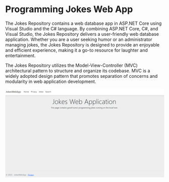 # Programming Jokes Web App
The Jokes Repository contains a web database app in ASP.NET Core using Visual Studio and the C# language. By combining ASP.NET Core, C#, and Visual Studio, the Jokes Repository delivers a user-friendly web database application. Whether you are a user seeking humor or an administrator managing jokes, the Jokes Repository is designed to provide an enjoyable and efficient experience, making it a go-to resource for laughter and entertainment.

The Jokes Repository utilizes the Model-View-Controller (MVC) architectural pattern to structure and organize its codebase. MVC is a widely adopted design pattern that promotes separation of concerns and modularity in web application development.

![alt text](HomePage.png)
